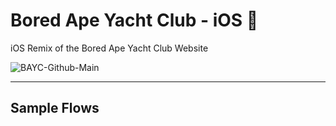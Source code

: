 # Bored Ape Yacht Club - iOS 🍌
iOS Remix of the Bored Ape Yacht Club Website

![BAYC-Github-Main](https://user-images.githubusercontent.com/36863375/212396486-7d181494-a88c-49b7-a644-b7fa652819aa.png)

-- -- -- -- -- --
## Sample Flows


